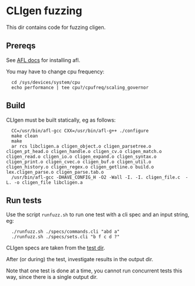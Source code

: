 # CLIgen fuzzing

This dir contains code for fuzzing cligen. 

## Prereqs

See [AFL docs](https://afl-1.readthedocs.io/en/latest) for installing afl.

You may have to change cpu frequency:
```
  cd /sys/devices/system/cpu
  echo performance | tee cpu?/cpufreq/scaling_governor
```

## Build

CLIgen must be built statically, eg as follows:
```
  CC=/usr/bin/afl-gcc CXX=/usr/bin/afl-g++ ./configure
  make clean
  make
  ar rcs libcligen.a cligen_object.o cligen_parsetree.o cligen_pt_head.o cligen_handle.o cligen_cv.o cligen_match.o cligen_read.o cligen_io.o cligen_expand.o cligen_syntax.o cligen_print.o cligen_cvec.o cligen_buf.o cligen_util.o cligen_history.o cligen_regex.o cligen_getline.o build.o  lex.cligen_parse.o cligen_parse.tab.o
  /usr/bin/afl-gcc -DHAVE_CONFIG_H -O2 -Wall -I. -I. cligen_file.c  -L. -o cligen_file libcligen.a
```

## Run tests

Use the script `runfuzz.sh` to run one test with a cli spec and an input string, eg:
```
  ./runfuzz.sh ./specs/commands.cli "abd a"
  ./runfuzz.sh ./specs/sets.cli "b f c d ?"  
```

CLIgen specs are taken from the [test dir](../test).

After (or during) the test, investigate results in the output dir.

Note that one test is done at a time, you cannot run concurrent tests this way, since there is a single output dir.



